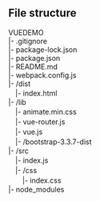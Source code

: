 ## File structure  
VUEDEMO  
|- .gitignore  
|- package-lock.json  
|- package.json  
|- README.md  
|- webpack.config.js  
|- /dist  
　|- index.html  
|- /lib  
　|- animate.min.css  
　|- vue-router.js  
　|- vue.js  
　|- /bootstrap-3.3.7-dist  
|- /src  
　|- index.js  
　|- /css  
　　|- index.css  
|- node_modules
